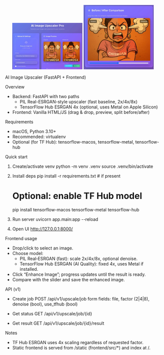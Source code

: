 <p align="center">
	<img src="images/hero-1.jpg" alt="Sample input" width="45%"/>
	<img src="images/hero-2.jpg" alt="Enhanced output" width="45%"/>
</p>

AI Image Upscaler (FastAPI + Frontend)

Overview
- Backend: FastAPI with two paths
	- PIL Real-ESRGAN-style upscaler (fast baseline, 2x/4x/8x)
	- TensorFlow Hub ESRGAN 4x (optional, uses Metal on Apple Silicon)
- Frontend: Vanilla HTML/JS (drag & drop, preview, split before/after)

Requirements
- macOS, Python 3.10+
- Recommended: virtualenv
- Optional (for TF Hub): tensorflow-macos, tensorflow-metal, tensorflow-hub

Quick start
1) Create/activate venv
	 python -m venv .venv
	 source .venv/bin/activate

2) Install deps
	 pip install -r requirements.txt  # if present
	 # Optional: enable TF Hub model
	 pip install tensorflow-macos tensorflow-metal tensorflow-hub

3) Run server
	 uvicorn app.main:app --reload

4) Open UI
	 http://127.0.0.1:8000/

Frontend usage
- Drop/click to select an image.
- Choose model:
	- PIL Real‑ESRGAN (fast): scale 2x/4x/8x, optional denoise.
	- TensorFlow Hub ESRGAN (AI Quality): fixed 4x, uses Metal if installed.
- Click “Enhance Image”; progress updates until the result is ready.
- Compare with the slider and save the enhanced image.

API (v1)
- Create job
	POST /api/v1/upscale/job
	form fields: file, factor (2|4|8), denoise (bool), use_tfhub (bool)

- Get status
	GET /api/v1/upscale/job/{id}

- Get result
	GET /api/v1/upscale/job/{id}/result

Notes
- TF Hub ESRGAN uses 4x scaling regardless of requested factor.
- Static frontend is served from /static (frontend/src/*) and index at /. 
